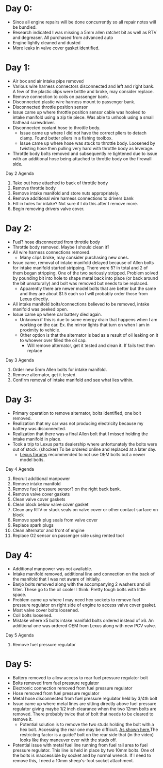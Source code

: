 # Day 0:
- Since all engine repairs will be done concurrently so all repair notes will be bundled.
- Research indicated I was missing a 5mm allen ratchet bit as well as RTV and degreaser. All purchased from advanced auto
- Engine lightly cleaned and dusted
- More leaks in valve cover gasket identified.
# Day 1: 
- Air box and air intake pipe removed
- Various wire harness connectors disconnected and left and right bank. A few of the plastic clips were brittle and broke, may consider replace.
- Remove connection to coils on passenger bank.
- Disconnected plastic wire harness mount to passenger bank.
- Disconnected throttle position sensor
- Issue came up where throttle position sensor cable was hooked to intake manifold using a zip tie piece. Was able to unhook using a small flathead screwdriver.
- Disconnected coolant hose to throttle body. 
	- Issue came up where I did not have the correct pliers to detach clamp. Found better pliers in a fishing toolbox. 
	- Issue came up where hose was stuck to throttle body. Loosened by twisting hose then pulling very hard with throttle body as leverage. 
- Throttle body bolts removed and subsequently re tightened due to issue with an additional hose being attached to throttle body on the firewall side.

Day 2 Agenda
1. Take out hose attached to back of throttle body
2. Remove throttle body
3. Remove intake manifold and store nuts appropriately.
4. Remove additional wire harness connections to drivers bank
5. Fill in holes for intake? Not sure if I do this after I remove more.
6. Begin removing drivers valve cover.

# Day 2:
- Fuel? hose disconnected from throttle body
- Throttle body removed. Maybe I should clean it?
- All wire harness connections removed. 
	- Many clips broke, may consider purchasing new ones.
- Issue came, removal of intake manifold delayed because of Allen bolts for intake manifold started stripping. There were 5? in total and 2 of them began stripping. One of the two seriously stripped. Problem solved by pounding bit into hole to shape metal back into place (or back around the bit unnaturally) and bolt was removed but needs to be replaced. 
	- Apparently there are newer model bolts that are better but the same and they are about $1.5 each so I will probably order those from Lexus directly.
- All intake manifold bolts/connections believed to be removed, intake manifold was peeked open.
- Issue came up where car battery died again. 
	- Unknown if this is due to some energy drain that happens when I am working on the car. Ex. the mirror lights that turn on when I am in proximity to vehicle.
	- Other option is that the alternator is bad as a result of oil leaking on it to whoever over filled the oil cap.
		- Will remove alternator, get it tested and clean it. If fails test then replace 

Day 3 Agenda
1. Order new 5mm Allen bolts for intake manifold.
2. Remove alternator, get it tested.
3. Confirm removal of intake manifold and see what lies within.

# Day 3:
- Primary operation to remove alternator, bolts identified, one bolt removed.
- Realization that my car was not producing electricity because my battery was disconnected.
- Realization that there was a final Allen bolt that I missed holding the intake manifold in place.
- Took a trip to Lexus parts dealership where unfortunately the bolts were out of stock. (shocker) To be ordered online and replaced at a later day. 
	- [Lexus forums](https://www.clublexus.com/forums/is-2nd-gen-2006-2013/898333-intake-manifold-bolt-part.html) recommended to not use OEM bolts but a newer model bolts.

Day 4 Agenda
1. Recruit additional manpower
2. Remove intake manifold
3. Remove fuel pressure sensor? on the right back bank.
4. Remove valve cover gaskets
5. Clean valve cover gaskets
6. Clean block below valve cover gasket
7. Clean any RTV or stuck seals on valve cover or other contact surface on block
8. Remove spark plug seals from valve cover 
9. Replace spark plugs 
10. Clean alternator and front of engine
11. Replace O2 sensor on passenger side using rented tool

# Day 4:
- Additional manpower was not available.
- Intake manifold removed, additional line and connection on the back of the manifold that I was not aware of initially.
- Banjo bolts removed along with the accompanying 2 washers and oil filter. These go to the oil cooler I think. Pretty tough bolts with little space. 
- Problem came up where I may need hex sockets to remove fuel pressure regulator on right side of engine to access valve cover gasket. 
- Most valve cover bolts loosened. 
- Coil bolts loosened. 
- Mistake where x5 bolts intake manifold bolts ordered instead of x6. An additional one was ordered OEM from Lexus along with new PCV valve.

Day 5 Agenda
1. Remove fuel pressure regulator

# Day 5:
- Battery removed to allow access to rear fuel pressure regulator bolt
- Bolts removed from fuel pressure regulator
- Electronic connection removed from fuel pressure regulator
- Hose removed from fuel pressure regulator
- Metal hose disconnected from fuel pressure regulator held by 3/4th bolt
- Issue came up where metal lines are sitting directly above fuel pressure regulator giving maybe 1/2 inch clearance when the two 12mm bolts are removed. There probably twice that of bolt that needs to be cleared to remove it. 
	- Potential solution is to remove the two studs holding the bolt with a hex bolt. Accessing the rear one may be difficult. [As shown here.](https://youtu.be/sa5WrZofhGU?t=737)The restricting factor is a guide? bolt on the rear side that (in the video) looks like they maneuver over with the studs off. 
- Potential issue with metal fuel line running from fuel rail area to fuel pressure regulator. This line is held in place by two 10mm bolts. One of the bolts is inaccessible by socket and by normal wrench. If I need to remove this, I need a 10mm sheep's-foot socket attachment. 